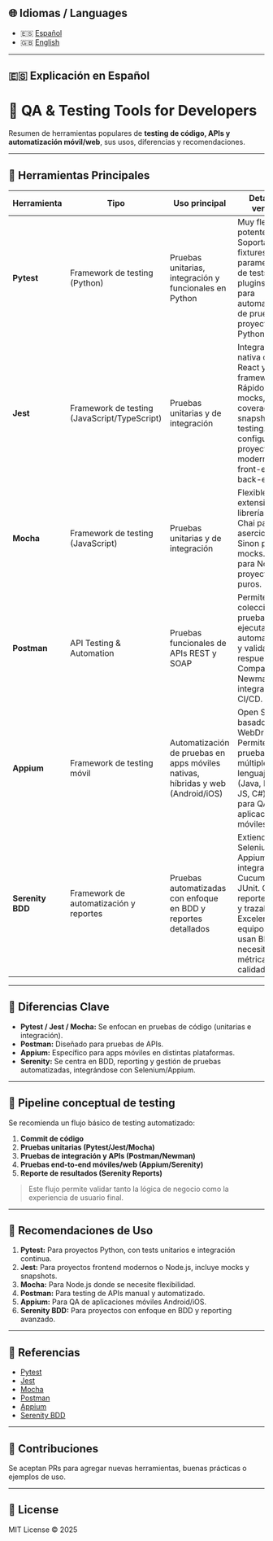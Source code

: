 ## 🌐 Idiomas / Languages
- 🇪🇸 [Español](#-explicación-en-español)
- 🇬🇧 [English](#-explanation-in-english)

---

## 🇪🇸 Explicación en Español

# 🧪 QA & Testing Tools for Developers

Resumen de herramientas populares de **testing de código, APIs y automatización móvil/web**, sus usos, diferencias y recomendaciones.

---

## 🔹 Herramientas Principales

| Herramienta   | Tipo                         | Uso principal                         | Detalles y ventajas |
|---------------|------------------------------|--------------------------------------|-------------------|
| **Pytest**    | Framework de testing (Python)| Pruebas unitarias, integración y funcionales en Python | Muy flexible y potente. Soporta fixtures, parametrización de tests y plugins. Ideal para automatización de pruebas en proyectos Python. |
| **Jest**      | Framework de testing (JavaScript/TypeScript) | Pruebas unitarias y de integración | Integración nativa con React y otros frameworks JS. Rápido, con mocks, coverage y snapshot testing. Fácil de configurar para proyectos modernos de front-end y back-end. |
| **Mocha**     | Framework de testing (JavaScript) | Pruebas unitarias y de integración | Flexible y extensible con librerías como Chai para aserciones y Sinon para mocks. Ideal para Node.js y proyectos de JS puros. |
| **Postman**   | API Testing & Automation     | Pruebas funcionales de APIs REST y SOAP | Permite crear colecciones de pruebas, ejecutar tests automatizados y validar respuestas. Compatible con Newman para integraciones CI/CD. |
| **Appium**    | Framework de testing móvil   | Automatización de pruebas en apps móviles nativas, híbridas y web (Android/iOS) | Open Source, basado en WebDriver. Permite escribir pruebas en múltiples lenguajes (Java, Python, JS, C#). Ideal para QA de aplicaciones móviles. |
| **Serenity BDD** | Framework de automatización y reportes | Pruebas automatizadas con enfoque en BDD y reportes detallados | Extiende Selenium y Appium. Se integra con Cucumber y JUnit. Genera reportes claros y trazables. Excelente para equipos que usan BDD y necesitan métricas de calidad. |

---

## 🔹 Diferencias Clave

- **Pytest / Jest / Mocha:** Se enfocan en pruebas de código (unitarias e integración).  
- **Postman:** Diseñado para pruebas de APIs.  
- **Appium:** Específico para apps móviles en distintas plataformas.  
- **Serenity:** Se centra en BDD, reporting y gestión de pruebas automatizadas, integrándose con Selenium/Appium.  

---

## 🔹 Pipeline conceptual de testing

Se recomienda un flujo básico de testing automatizado:

1. **Commit de código**  
2. **Pruebas unitarias (Pytest/Jest/Mocha)**  
3. **Pruebas de integración y APIs (Postman/Newman)**  
4. **Pruebas end-to-end móviles/web (Appium/Serenity)**  
5. **Reporte de resultados (Serenity Reports)**  

> Este flujo permite validar tanto la lógica de negocio como la experiencia de usuario final.

---

## 🔹 Recomendaciones de Uso

1. **Pytest:** Para proyectos Python, con tests unitarios e integración continua.  
2. **Jest:** Para proyectos frontend modernos o Node.js, incluye mocks y snapshots.  
3. **Mocha:** Para Node.js donde se necesite flexibilidad.  
4. **Postman:** Para testing de APIs manual y automatizado.  
5. **Appium:** Para QA de aplicaciones móviles Android/iOS.  
6. **Serenity BDD:** Para proyectos con enfoque en BDD y reporting avanzado.  

---

## 🔹 Referencias

- [Pytest](https://docs.pytest.org/en/7.4.x/)  
- [Jest](https://jestjs.io/)  
- [Mocha](https://mochajs.org/)  
- [Postman](https://www.postman.com/)  
- [Appium](https://appium.io/)  
- [Serenity BDD](https://serenity-bdd.github.io/)  

---

## 🔹 Contribuciones

Se aceptan PRs para agregar nuevas herramientas, buenas prácticas o ejemplos de uso.

---

## 🔹 License

MIT License © 2025

